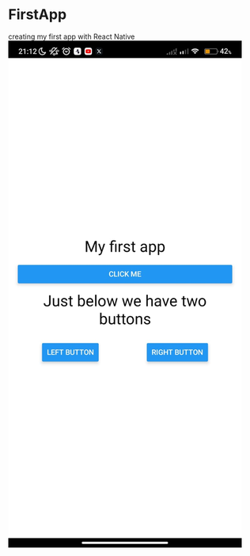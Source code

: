 # FirstApp
 creating my first app with React Native
![My App Image](./FirstApp/assets/my_first_app.jpg)
